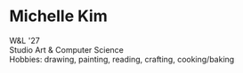# Michelle Kim  
W&L '27  
Studio Art & Computer Science  
Hobbies: drawing, painting, reading, crafting, cooking/baking
